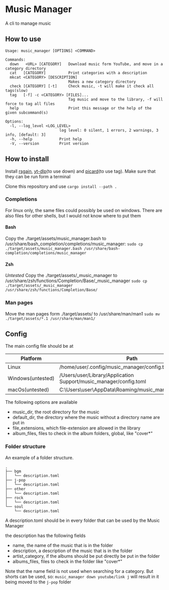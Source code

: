 # Music Manager

A cli to manage music

## How to use

```text
Usage: music_manager [OPTIONS] <COMMAND>

Commands:
  down   <URL> [CATEGORY]   Download music form YouTube, and move in a category directory 
  cat   [CATEGORY]          Print categories with a description
  mkcat <CATEGORY> [DESCRIPTION] 
                            Makes a new category directory
  check [CATEGORY] [-t]     Check music, -t will make it check all tags(slow)
  tag   [-f] -c <CATEGORY> [FILES]...
                            Tag music and move to the library, -f will force to tag all files
  help                      Print this message or the help of the given subcommand(s)

Options:
  -l, --log_level <LOG_LEVEL>  
                        log level: 0 silent, 1 errors, 2 warnings, 3 info, [default: 3]
  -h, --help            Print help
  -V, --version         Print version
```

## How to install

Install [rsgain](https://github.com/complexlogic/rsgain "https://github.com/complexlogic/rsgain"), [yt-dlp](https://github.com/yt-dlp/yt-dlp "https://github.com/yt-dlp/yt-dlp")(to use down) and [picard](https://github.com/metabrainz/picard "https://github.com/metabrainz/picard")(to use tag).
Make sure that they can be run form a terminal

Clone this repository and use `cargo install --path .`

### Completions

For linux only, the same files could possibly be used on windows.
There are also files for other shells, but I would not know where to put them

#### Bash

Copy the ./target/assets/music_manager.bash to /usr/share/bash_completion/completions/music_manager:
`sudo cp ./target/assets/music_manager.bash /usr/share/bash-completion/completions/music_manager`

#### Zsh

*Untested*
Copy the ./target/assets/_music_manager to /usr/share/zsh/functions/Completion/Base/_music_manager
`sudo cp ./target/assets/_music_manager /usr/share/zsh/functions/Completion/Base/`

### Man pages

Move the man pages form ./target/assets/ to /usr/share/man/man1
`sudo mv ./target/assets/*.1 /usr/share/man/man1/`

## Config

The main config file should be at

| Platform          | Path                                                              |
|-------------------|-------------------------------------------------------------------|
| Linux             | /home/user/.config/music_manager/config.toml                      |
| Windows(untested) | /Users/user/Library/Application Support/music_manager/config.toml |
| macOs(untested)   | C:\Users\user\AppData\Roaming/music_manager/config.toml           |

The following options are available

- music_dir, the root directory for the music
- default_dir, the directory where the music without a directory name are put in
- file_extensions, which file-extension are allowed in the library
- album_files, files to check in the album folders, global, like "cover*"

### Folder structure

An example of a folder structure.

```text
.
├── bgm
│   └── description.toml
├── j-pop
│   └── description.toml
├── other
│   └── description.toml
├── rock
│   └── description.toml
└── soul
    └── description.toml

```

A description.toml should be in every folder that can be used by the Music Manager

the description has the following fields

- name, the name of the music that is in the folder
- description, a description of the music that is in the folder
- artist_category, if the albums should be put directly be put in the folder
- albums_files, files to check in the folder like "cover*"

Note that the name field is not used when searching for a category. But shorts can be used, so: `music_manager down youtube/link j` will result in it being moved to the `j-pop` folder
